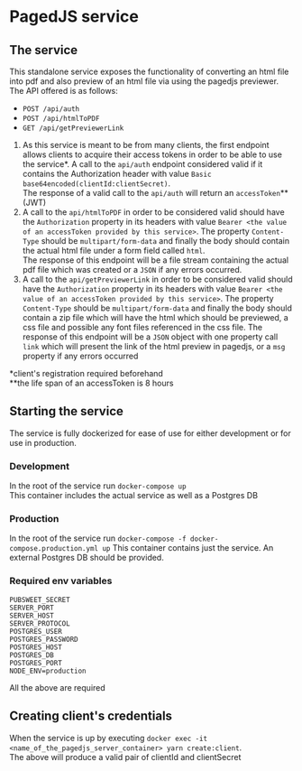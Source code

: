 # PagedJS service

## The service

This standalone service exposes the functionality of converting an html file into pdf and also preview of an html file via using the pagedjs previewer. The API offered is as follows:

- `POST /api/auth`
- `POST /api/htmlToPDF`
- `GET /api/getPreviewerLink`

1. As this service is meant to be from many clients, the first endpoint allows clients to acquire their access tokens in order to be able to use the service\*. A call to the `api/auth` endpoint considered valid if it contains the Authorization header with value `Basic base64encoded(clientId:clientSecret)`.  
   The response of a valid call to the `api/auth` will return an `accessToken`\*\* (JWT)
2. A call to the `api/htmlToPDF` in order to be considered valid should have the `Authorization` property in its headers with value `Bearer <the value of an accessToken provided by this service>`. The property `Content-Type` should be `multipart/form-data` and finally the body should contain the actual html file under a form field called `html`.  
   The response of this endpoint will be a file stream containing the actual pdf file which was created or a `JSON` if any errors occurred.
3. A call to the `api/getPreviewerLink` in order to be considered valid should have the `Authorization` property in its headers with value `Bearer <the value of an accessToken provided by this service>`. The property `Content-Type` should be `multipart/form-data` and finally the body should contain a zip file which will have the html which should be previewed, a css file and possible any font files referenced in the css file.
   The response of this endpoint will be a `JSON` object with one property call `link` which will present the link of the html preview in pagedjs, or a `msg` property if any errors occurred

\*client's registration required beforehand  
\*\*the life span of an accessToken is 8 hours

## Starting the service

The service is fully dockerized for ease of use for either development or for use in production.

### Development

In the root of the service run `docker-compose up`  
This container includes the actual service as well as a Postgres DB

### Production

In the root of the service run `docker-compose -f docker-compose.production.yml up`
This container contains just the service. An external Postgres DB should be provided.

### Required env variables

```
PUBSWEET_SECRET
SERVER_PORT
SERVER_HOST
SERVER_PROTOCOL
POSTGRES_USER
POSTGRES_PASSWORD
POSTGRES_HOST
POSTGRES_DB
POSTGRES_PORT
NODE_ENV=production
```

All the above are required

## Creating client's credentials

When the service is up by executing `docker exec -it <name_of_the_pagedjs_server_container> yarn create:client`.  
The above will produce a valid pair of clientId and clientSecret
